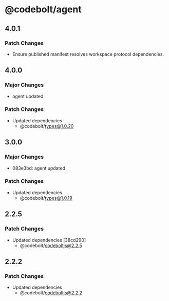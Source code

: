 # @codebolt/agent

## 4.0.1

### Patch Changes

- Ensure published manifest resolves workspace protocol dependencies.

## 4.0.0

### Major Changes

- agent updated

### Patch Changes

- Updated dependencies
  - @codebolt/types@1.0.20

## 3.0.0

### Major Changes

- 083e3bd: agent updated

### Patch Changes

- Updated dependencies
  - @codebolt/types@1.0.19

## 2.2.5

### Patch Changes

- Updated dependencies [38cd290]
  - @codebolt/codeboltjs@2.2.5

## 2.2.2

### Patch Changes

- Updated dependencies
  - @codebolt/codeboltjs@2.2.2
